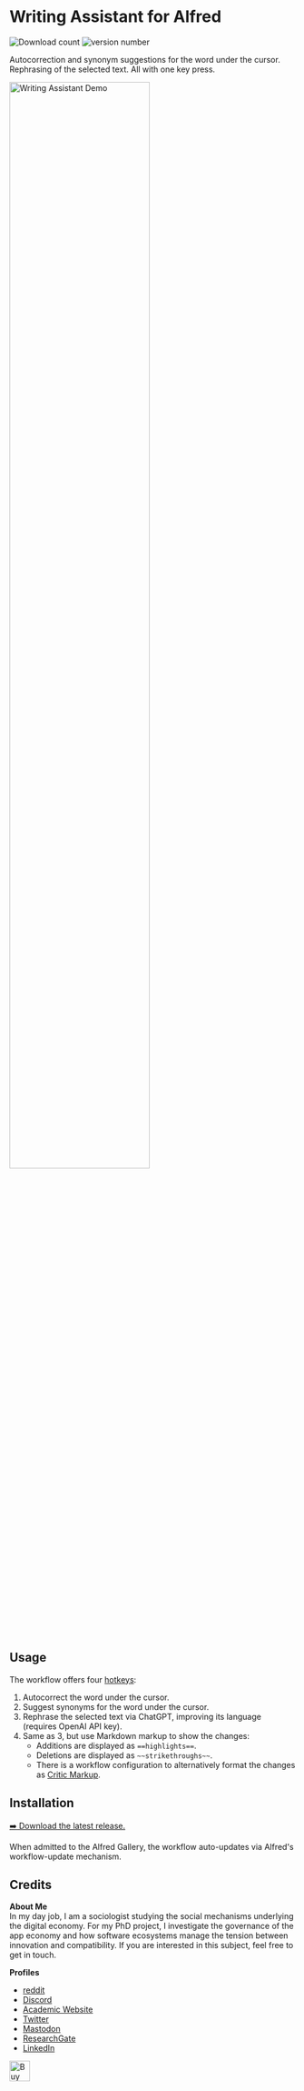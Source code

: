 # Writing Assistant for Alfred
![Download count](https://img.shields.io/github/downloads/chrisgrieser/alfred-writing-assistant/total?label=Total%20Downloads&style=plastic)
![version number](https://img.shields.io/github/v/release/chrisgrieser/alfred-writing-assistant?label=Latest%20Release&style=plastic)

Autocorrection and synonym suggestions for the word under the cursor. Rephrasing
of the selected text. All with one key press.

<img alt="Writing Assistant Demo" width=70% src="https://github.com/chrisgrieser/alfred-writing-assistant/assets/73286100/e7485a12-875c-426f-a62c-3d273e4d2276">

## Usage
The workflow offers four [hotkeys](https://www.alfredapp.com/help/workflows/triggers/hotkey/):

1. Autocorrect the word under the cursor.
2. Suggest synonyms for the word under the cursor.
3. Rephrase the selected text via ChatGPT, improving its language (requires
   OpenAI API key).
4. Same as 3, but use Markdown markup to show the changes:
	+ Additions are displayed as `==highlights==`.
	+ Deletions are displayed as `~~strikethroughs~~`.
	+ There is a workflow configuration to alternatively format the changes as
	  [Critic Markup](https://fletcher.github.io/MultiMarkdown-6/syntax/critic.html).

## Installation
[➡️ Download the latest release.](https://github.com/{{repo}}/releases/latest)

When admitted to the Alfred Gallery, the workflow auto-updates via Alfred's
workflow-update mechanism.

<!-- vale Google.FirstPerson = NO -->
## Credits
__About Me__  
In my day job, I am a sociologist studying the social mechanisms underlying the
digital economy. For my PhD project, I investigate the governance of the app
economy and how software ecosystems manage the tension between innovation and
compatibility. If you are interested in this subject, feel free to get in touch.

__Profiles__  
- [reddit](https://www.reddit.com/user/pseudometapseudo)
- [Discord](https://discordapp.com/users/462774483044794368/)
- [Academic Website](https://chris-grieser.de/)
- [Twitter](https://twitter.com/pseudo_meta)
- [Mastodon](https://pkm.social/@pseudometa)
- [ResearchGate](https://www.researchgate.net/profile/Christopher-Grieser)
- [LinkedIn](https://www.linkedin.com/in/christopher-grieser-ba693b17a/)

<a href='https://ko-fi.com/Y8Y86SQ91' target='_blank'>
	<img
	height='36'
	style='border:0px;height:36px;'
	src='https://cdn.ko-fi.com/cdn/kofi1.png?v=3'
	border='0'
	alt='Buy Me a Coffee at ko-fi.com'
/></a>
